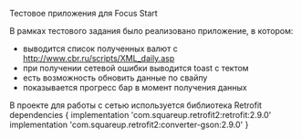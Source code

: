 Тестовое приложения для Focus Start

В рамках тестового задания было реализовано приложение, в котором:
- выводится список полученных валют с http://www.cbr.ru/scripts/XML_daily.asp
- при получении сетевой ошибки выводится toast с тектом
- есть возможность обновить данные по свайпу
- показывается прогресс бар в момент получения данных

В проекте для работы с сетью используется библиотека Retrofit
dependencies {
	implementation 'com.squareup.retrofit2:retrofit:2.9.0'
	implementation 'com.squareup.retrofit2:converter-gson:2.9.0'
}
